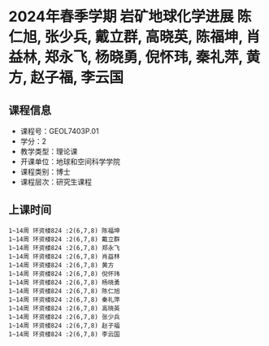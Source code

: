 # 2024年春季学期 岩矿地球化学进展 陈仁旭, 张少兵, 戴立群, 高晓英, 陈福坤, 肖益林, 郑永飞, 杨晓勇, 倪怀玮, 秦礼萍, 黄方, 赵子福, 李云国






## 课程信息

- 课程号：GEOL7403P.01
- 学分：2
- 教学类型：理论课
- 开课单位：地球和空间科学学院
- 课程类别：博士
- 课程层次：研究生课程

## 上课时间

```
1~14周 环资楼824 :2(6,7,8) 陈福坤
1~14周 环资楼824 :2(6,7,8) 戴立群
1~14周 环资楼824 :2(6,7,8) 郑永飞
1~14周 环资楼824 :2(6,7,8) 肖益林
1~14周 环资楼824 :2(6,7,8) 黄方
1~14周 环资楼824 :2(6,7,8) 倪怀玮
1~14周 环资楼824 :2(6,7,8) 杨晓勇
1~14周 环资楼824 :2(6,7,8) 陈仁旭
1~14周 环资楼824 :2(6,7,8) 秦礼萍
1~14周 环资楼824 :2(6,7,8) 高晓英
1~14周 环资楼824 :2(6,7,8) 张少兵
1~14周 环资楼824 :2(6,7,8) 赵子福
1~14周 环资楼824 :2(6,7,8) 李云国
```

